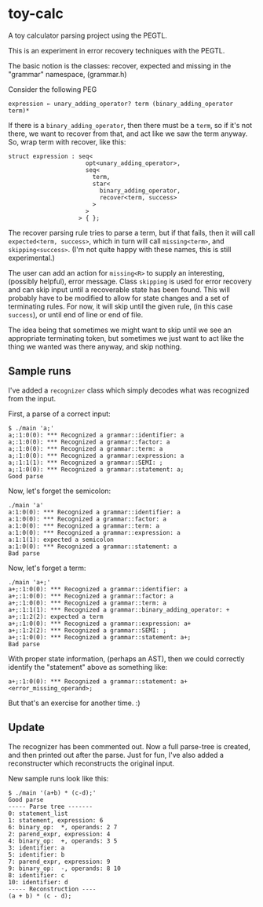 # toy-calc
A toy calculator parsing project using the PEGTL.

This is an experiment in error recovery techniques with the PEGTL.

The basic notion is the classes:
   recover, expected and missing in the "grammar" namespace, (grammar.h)

Consider the following PEG

```
expression ← unary_adding_operator? term (binary_adding_operator term)*
```

If there is a `binary_adding_operator`, then there must be a `term`, so if
it's not there, we want to recover from that, and act like we saw the
term anyway. So, wrap term with recover, like this:

```
struct expression : seq<
                      opt<unary_adding_operator>,
                      seq<
                        term,
                        star<
                          binary_adding_operator,
                          recover<term, success>
                        >
                      >
                    > { };
```

The recover parsing rule tries to parse a term, but if that fails, then
it will call `expected<term, success>`, which in turn will call
`missing<term>`, and `skipping<success>`.  (I'm not quite happy with these
names, this is still experimental.)

The user can add an action for `missing<R>` to supply an interesting,
(possibly helpful), error message.  Class `skipping` is used for error
recovery and can skip input until a recoverable state has been found.
This will probably have to be modified to allow for state changes and
a set of terminating rules.  For now, it will skip until the given
rule, (in this case `success`), or until end of line or end of file.

The idea being that sometimes we might want to skip until we see an
appropriate terminating token, but sometimes we just want to act like
the thing we wanted was there anyway, and skip nothing.

## Sample runs

I've added a `recognizer` class which simply decodes what was recognized
from the input.

First, a parse of a correct input:
```
$ ./main 'a;'
a;:1:0(0): *** Recognized a grammar::identifier: a
a;:1:0(0): *** Recognized a grammar::factor: a
a;:1:0(0): *** Recognized a grammar::term: a
a;:1:0(0): *** Recognized a grammar::expression: a
a;:1:1(1): *** Recognized a grammar::SEMI: ;
a;:1:0(0): *** Recognized a grammar::statement: a;
Good parse
```

Now, let's forget the semicolon:

```
./main 'a'
a:1:0(0): *** Recognized a grammar::identifier: a
a:1:0(0): *** Recognized a grammar::factor: a
a:1:0(0): *** Recognized a grammar::term: a
a:1:0(0): *** Recognized a grammar::expression: a
a:1:1(1): expected a semicolon
a:1:0(0): *** Recognized a grammar::statement: a
Bad parse
```

Now, let's forget a term:

```
./main 'a+;'
a+;:1:0(0): *** Recognized a grammar::identifier: a
a+;:1:0(0): *** Recognized a grammar::factor: a
a+;:1:0(0): *** Recognized a grammar::term: a
a+;:1:1(1): *** Recognized a grammar::binary_adding_operator: +
a+;:1:2(2): expected a term
a+;:1:0(0): *** Recognized a grammar::expression: a+
a+;:1:2(2): *** Recognized a grammar::SEMI: ;
a+;:1:0(0): *** Recognized a grammar::statement: a+;
Bad parse
```

With proper state information, (perhaps an AST), then we could correctly
identify the "statement" above as something like:

```
a+;:1:0(0): *** Recognized a grammar::statement: a+<error_missing_operand>;
```

But that's an exercise for another time. :)

## Update
The recognizer has been commented out.  Now a full parse-tree is created, and then printed out after the parse.
Just for fun, I've also added a reconstructer which reconstructs the original input.

New sample runs look like this:

```
$ ./main '(a+b) * (c-d);'
Good parse
----- Parse tree -------
0: statement_list
1: statement, expression: 6
6: binary_op:  *, operands: 2 7
2: parend_expr, expression: 4
4: binary_op:  +, operands: 3 5
3: identifier: a
5: identifier: b
7: parend_expr, expression: 9
9: binary_op:  -, operands: 8 10
8: identifier: c
10: identifier: d
----- Reconstruction ----
(a + b) * (c - d);
```
